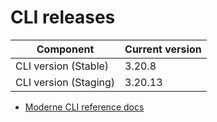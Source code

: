 # CLI releases

| Component             | Current version |
| --------------------- | --------------- |
| CLI version (Stable)  | 3.20.8          |
| CLI version (Staging) | 3.20.13          |

* [Moderne CLI reference docs](../user-documentation/moderne-cli/cli-reference.md)
